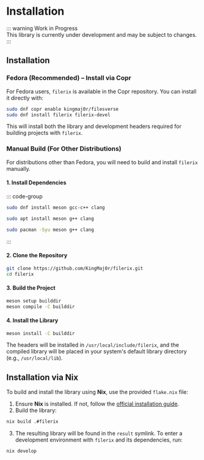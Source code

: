 # **Installation**

::: warning Work in Progress  
This library is currently under development and may be subject to changes.  
:::  

## **Installation**  

### **Fedora (Recommended) – Install via Copr**  

For Fedora users, `filerix` is available in the Copr repository. You can install it directly with:  

```sh
sudo dnf copr enable kingmaj0r/filesverse
sudo dnf install filerix filerix-devel
```  

This will install both the library and development headers required for building projects with `filerix`.  

### **Manual Build (For Other Distributions)**  

For distributions other than Fedora, you will need to build and install `filerix` manually.  

#### **1. Install Dependencies**  

::: code-group  

```sh [<i class="devicon-fedora-plain colored"></i> Fedora]  
sudo dnf install meson gcc-c++ clang  
```  

```sh [<i class="devicon-ubuntu-plain colored"></i> Ubuntu]  
sudo apt install meson g++ clang  
```  

```sh [<i class="devicon-archlinux-plain colored"></i> Arch]  
sudo pacman -Syu meson g++ clang  
```  

:::  

#### **2. Clone the Repository**  

```sh
git clone https://github.com/KingMaj0r/filerix.git
cd filerix
```  

#### **3. Build the Project**  

```sh
meson setup builddir
meson compile -C builddir
```  

#### **4. Install the Library**  

```sh
meson install -C builddir
```  

The headers will be installed in `/usr/local/include/filerix`, and the compiled library will be placed in your system's default library directory (e.g., `/usr/local/lib`).  

## **Installation via Nix**  

To build and install the library using **Nix**, use the provided `flake.nix` file:  

1. Ensure **Nix** is installed. If not, follow the [official installation guide](https://nixos.org/download.html).  
2. Build the library:  

```sh
nix build .#filerix
```  

3. The resulting library will be found in the `result` symlink. To enter a development environment with `filerix` and its dependencies, run:  

```sh
nix develop
```  